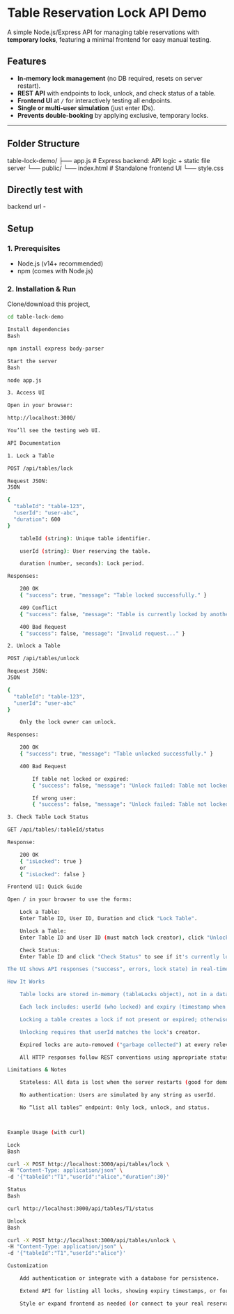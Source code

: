 # Table Reservation Lock API Demo

A simple Node.js/Express API for managing table reservations with **temporary locks**, featuring a minimal frontend for easy manual testing.

## Features

- **In-memory lock management** (no DB required, resets on server restart).
- **REST API** with endpoints to lock, unlock, and check status of a table.
- **Frontend UI** at `/` for interactively testing all endpoints.
- **Single or multi-user simulation** (just enter IDs).
- **Prevents double-booking** by applying exclusive, temporary locks.

---

## Folder Structure

table-lock-demo/
├── app.js        # Express backend: API logic + static file server
└── public/
└── index.html   # Standalone frontend UI
└── style.css

## Directly test with 

backend url - 


## Setup

### 1. Prerequisites

- Node.js (v14+ recommended)
- npm (comes with Node.js)

### 2. Installation & Run

Clone/download this project,

```bash
cd table-lock-demo

Install dependencies
Bash

npm install express body-parser

Start the server
Bash

node app.js

3. Access UI

Open in your browser:

http://localhost:3000/

You’ll see the testing web UI.

API Documentation

1. Lock a Table

POST /api/tables/lock

Request JSON:
JSON

{
  "tableId": "table-123",
  "userId": "user-abc",
  "duration": 600
}

    tableId (string): Unique table identifier.

    userId (string): User reserving the table.

    duration (number, seconds): Lock period.

Responses:

    200 OK
    { "success": true, "message": "Table locked successfully." }

    409 Conflict
    { "success": false, "message": "Table is currently locked by another user." }

    400 Bad Request
    { "success": false, "message": "Invalid request..." }

2. Unlock a Table

POST /api/tables/unlock

Request JSON:
JSON

{
  "tableId": "table-123",
  "userId": "user-abc"
}

    Only the lock owner can unlock.

Responses:

    200 OK
    { "success": true, "message": "Table unlocked successfully." }

    400 Bad Request

        If table not locked or expired:
        { "success": false, "message": "Unlock failed: Table not locked or lock expired." }

        If wrong user:
        { "success": false, "message": "Unlock failed: Table not locked by this user." }

3. Check Table Lock Status

GET /api/tables/:tableId/status

Response:

    200 OK
    { "isLocked": true }
    or
    { "isLocked": false }

Frontend UI: Quick Guide

Open / in your browser to use the forms:

    Lock a Table:
    Enter Table ID, User ID, Duration and click "Lock Table".

    Unlock a Table:
    Enter Table ID and User ID (must match lock creator), click "Unlock Table".

    Check Status:
    Enter Table ID and click "Check Status" to see if it's currently locked.

The UI shows API responses ("success", errors, lock state) in real-time.

How It Works

    Table locks are stored in-memory (tableLocks object), not in a database.

    Each lock includes: userId (who locked) and expiry (timestamp when lock ends).

    Locking a table creates a lock if not present or expired; otherwise, it fails.

    Unlocking requires that userId matches the lock's creator.

    Expired locks are auto-removed ("garbage collected") at every relevant API request.

    All HTTP responses follow REST conventions using appropriate status codes.

Limitations & Notes

    Stateless: All data is lost when the server restarts (good for demo).

    No authentication: Users are simulated by any string as userId.

    No “list all tables” endpoint: Only lock, unlock, and status.



Example Usage (with curl)

Lock
Bash

curl -X POST http://localhost:3000/api/tables/lock \
-H "Content-Type: application/json" \
-d '{"tableId":"T1","userId":"alice","duration":30}'

Status
Bash

curl http://localhost:3000/api/tables/T1/status

Unlock
Bash

curl -X POST http://localhost:3000/api/tables/unlock \
-H "Content-Type: application/json" \
-d '{"tableId":"T1","userId":"alice"}'

Customization

    Add authentication or integrate with a database for persistence.

    Extend API for listing all locks, showing expiry timestamps, or for admin override.

    Style or expand frontend as needed (or connect to your real reservation UI).
